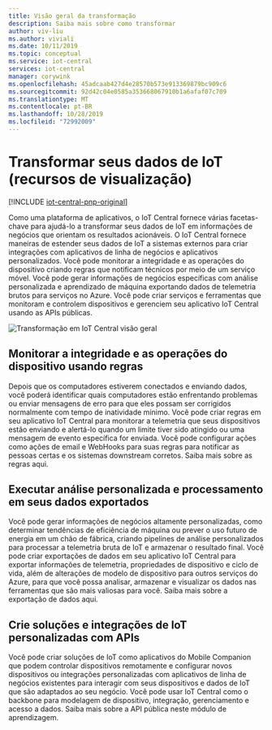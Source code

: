 ```yaml
---
title: Visão geral da transformação
description: Saiba mais sobre como transformar
author: viv-liu
ms.author: viviali
ms.date: 10/11/2019
ms.topic: conceptual
ms.service: iot-central
services: iot-central
manager: corywink
ms.openlocfilehash: 45adcaab427d4e28570b573e913369879bc909c6
ms.sourcegitcommit: 92d42c04e0585a353668067910b1a6afaf07c709
ms.translationtype: MT
ms.contentlocale: pt-BR
ms.lasthandoff: 10/28/2019
ms.locfileid: "72992009"
---
```

# <a name="transform-your-iot-data-preview-features"></a>Transformar seus dados de IoT (recursos de visualização)

[!INCLUDE [iot-central-pnp-original](../../../includes/iot-central-pnp-original-note.md)]

Como uma plataforma de aplicativos, o IoT Central fornece várias facetas-chave para ajudá-lo a transformar seus dados de IoT em informações de negócios que orientam os resultados acionáveis. O IoT Central fornece maneiras de estender seus dados de IoT a sistemas externos para criar integrações com aplicativos de linha de negócios e aplicativos personalizados. Você pode monitorar a integridade e as operações do dispositivo criando regras que notificam técnicos por meio de um serviço móvel. Você pode gerar informações de negócios específicas com análise personalizada e aprendizado de máquina exportando dados de telemetria brutos para serviços no Azure. Você pode criar serviços e ferramentas que monitoram e controlem dispositivos e gerenciem seu aplicativo IoT Central usando as APIs públicas. 

![Transformação em IoT Central visão geral](media/overview-iot-central-transform-pnp/transform.png)

## <a name="monitor-device-health-and-operations-using-rules"></a>Monitorar a integridade e as operações do dispositivo usando regras
Depois que os computadores estiverem conectados e enviando dados, você poderá identificar quais computadores estão enfrentando problemas ou enviar mensagens de erro para que eles possam ser corrigidos normalmente com tempo de inatividade mínimo. Você pode criar regras em seu aplicativo IoT Central para monitorar a telemetria que seus dispositivos estão enviando e alertá-lo quando um limite tiver sido atingido ou uma mensagem de evento específica for enviada. Você pode configurar ações como ações de email e WebHooks para suas regras para notificar as pessoas certas e os sistemas downstream corretos. Saiba mais sobre as regras aqui.

## <a name="run-custom-analytics-and-processing-on-your-exported-data"></a>Executar análise personalizada e processamento em seus dados exportados
Você pode gerar informações de negócios altamente personalizadas, como determinar tendências de eficiência de máquina ou prever o uso futuro de energia em um chão de fábrica, criando pipelines de análise personalizados para processar a telemetria bruta de IoT e armazenar o resultado final. Você pode criar exportações de dados em seu aplicativo IoT Central para exportar informações de telemetria, propriedades de dispositivo e ciclo de vida, além de alterações de modelo de dispositivo para outros serviços do Azure, para que você possa analisar, armazenar e visualizar os dados nas ferramentas que são mais valiosas para você. Saiba mais sobre a exportação de dados aqui.

## <a name="build-custom-iot-solutions-and-integrations-with-apis"></a>Crie soluções e integrações de IoT personalizadas com APIs
Você pode criar soluções de IoT como aplicativos do Mobile Companion que podem controlar dispositivos remotamente e configurar novos dispositivos ou integrações personalizadas com aplicativos de linha de negócios existentes para interagir com seus dispositivos e dados de IoT que são adaptados ao seu negócio. Você pode usar IoT Central como o backbone para modelagem de dispositivo, integração, gerenciamento e acesso a dados. Saiba mais sobre a API pública neste módulo de aprendizagem.
